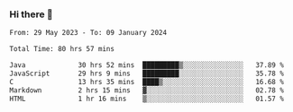 ### Hi there 👋

<!--START_SECTION:waka-->

```txt
From: 29 May 2023 - To: 09 January 2024

Total Time: 80 hrs 57 mins

Java             30 hrs 52 mins  █████████▒░░░░░░░░░░░░░░░   37.89 %
JavaScript       29 hrs 9 mins   █████████░░░░░░░░░░░░░░░░   35.78 %
C                13 hrs 35 mins  ████▒░░░░░░░░░░░░░░░░░░░░   16.68 %
Markdown         2 hrs 15 mins   ▓░░░░░░░░░░░░░░░░░░░░░░░░   02.78 %
HTML             1 hr 16 mins    ▒░░░░░░░░░░░░░░░░░░░░░░░░   01.57 %
```

<!--END_SECTION:waka-->
<!--
**the-beef-calculator/the-beef-calculator** is a ✨ _special_ ✨ repository because its `README.md` (this file) appears on your GitHub profile.

Here are some ideas to get you started:

- 🔭 I’m currently working on ...
- 🌱 I’m currently learning ...
- 👯 I’m looking to collaborate on ...
- 🤔 I’m looking for help with ...
- 💬 Ask me about ...
- 📫 How to reach me: ...
- 😄 Pronouns: ...
- ⚡ Fun fact: ...
-->
